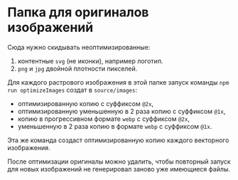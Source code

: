 # Папка для оригиналов изображений

Сюда нужно скидывать неоптимизированные:

1. контентные `svg` (не иконки), например логотип.
2. `png` и `jpg` двойной плотности пикселей.

Для каждого растрового изображения в этой папке запуск команды `npm run optimizeImages` создат в `source/images`:

- оптимизированную копию с суффиксом `@2x`,
- оптимизированную уменьшенную в 2 раза копию с суффиксом `@1x`,
- копию в прогрессивном формате `webp` с суффиксом `@2x`,
- уменьшенную в 2 раза копию в формате `webp` с суффиксом `@1x`.

Эта же команда создаст оптимизированную копию каждого векторного изображения.

После оптимизации оригиналы можно удалить, чтобы повторный запуск для новых изображений не генерировал заново уже имеющиеся файлы.
